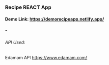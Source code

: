 ### Recipe REACT App

#### Demo Link: https://demorecipeapp.netlify.app/



##### -
###### API Used:
Edamam API https://www.edamam.com/

